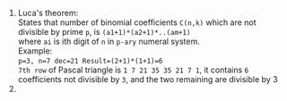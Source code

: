 1.  Luca's theorem:  
 States that number of binomial coefficients `C(n,k)` which are not divisible by prime `p`, is 
   ```(a1+1)*(a2+1)*..(am+1)```  
  where `ai` is ith digit of `n` in `p-ary` numeral system.   
  Example:  
  `p=3, n=7 dec=21 Result=(2+1)*(1+1)=6`  
   `7th row` of Pascal triangle is `1 7 21 35 35 21 7 1`, it contains `6` coefficients not    divisible by `3`, and the two remaining are divisible by 3
2. 